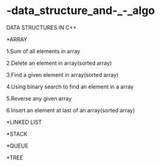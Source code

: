 # -data_structure_and-_-_algo

DATA STRUCTURES IN C++

*ARRAY

1.Sum of all elements in  array 

2.Delete an element in array(sorted array)

3.Find a given element in  array(sorted array)

4.Using binary search to find an element in a array

5.Reverse any  given array

6.Insert an element at last of an array(sorted array)

*LINKED LIST


*STACK 



*QUEUE


*TREE
